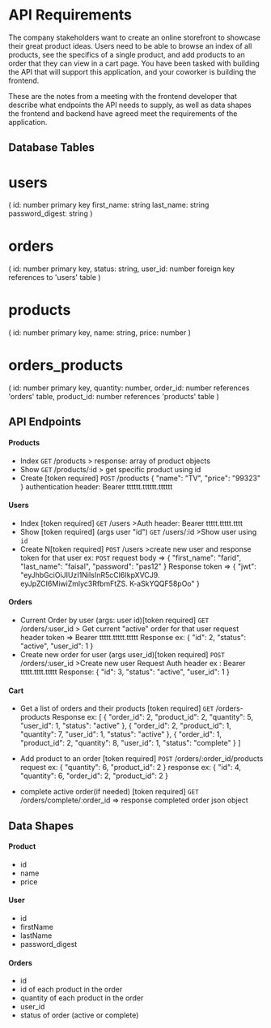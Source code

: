 # API Requirements
The company stakeholders want to create an online storefront to showcase their great product ideas. Users need to be able to browse an index of all products, see the specifics of a single product, and add products to an order that they can view in a cart page. You have been tasked with building the API that will support this application, and your coworker is building the frontend.

These are the notes from a meeting with the frontend developer that describe what endpoints the API needs to supply, as well as data shapes the frontend and backend have agreed meet the requirements of the application. 

## Database Tables
# users
(
    id: number primary key
    first_name: string
    last_name: string
    password_digest: string
)

# orders
(
    id: number primary key,
    status: string,
    user_id: number foreign key references to 'users' table
)

# products
(
    id: number primary key,
    name: string,
    price: number
)

# orders_products
(
    id: number primary key,
    quantity: number,
    order_id: number references 'orders' table,
    product_id: number references 'products' table
)

## API Endpoints
#### Products
- Index `GET` /products     > response: array of product objects
- Show  `GET` /products/:id > get specific product using id
- Create [token required] `POST` /products
    {
        "name": "TV",
        "price": "99323"
    }
    authentication header: Bearer tttttt.tttttt.tttttt

#### Users
- Index [token required] `GET` /users     >Auth header: Bearer ttttt.ttttt.tttt
- Show [token required] (args user "id") `GET` /users/:id  >Show user using `id`
- Create N[token required] `POST` /users  >create new user and response token for that user
    ex: 
    `POST` request body =>
    {
        "first_name": "farid",
        "last_name": "faisal",
        "password": "pas12"
    }
    Response token =>
    {
    "jwt": "eyJhbGciOiJIUzI1NiIsInR5cCI6IkpXVCJ9.
            eyJpZCI6MiwiZmlyc3RfbmFtZS.
            K-aSkYQQF58pOo"
    }

#### Orders
- Current Order by user (args: user id)[token required] `GET` /orders/:user_id  > Get current "active" order for that user
    request header token => Bearer ttttt.ttttt.ttttt
    Response ex:
    {
        "id": 2,
        "status": "active",
        "user_id": 1
    }
- Create new order for user (args user_id)[token required] `POST` /orders/:user_id >Create new user 
    Request Auth header ex : Bearer ttttt.tttt.ttttt
    Response:
    {
        "id": 3,
        "status": "active",
        "user_id": 1
    }

#### Cart
- Get a list of orders and their products [token required] `GET` /orders-products 
Response ex: 
[
    {
        "order_id": 2,
        "product_id": 2,
        "quantity": 5,
        "user_id": 1,
        "status": "active"
    },
    {
        "order_id": 2,
        "product_id": 1,
        "quantity": 7,
        "user_id": 1,
        "status": "active"
    },
    {
        "order_id": 1,
        "product_id": 2,
        "quantity": 8,
        "user_id": 1,
        "status": "complete"
    }
]

- Add product to an order [token required] `POST` /orders/:order_id/products
    request ex:
    {
        "quantity": 6,
        "product_id": 2
    }
    response ex:
    {
        "id": 4,
        "quantity": 6,
        "order_id": 2,
        "product_id": 2
    }
- complete active order(if needed) [token required] `GET` /orders/complete/:order_id => response completed order json object



## Data Shapes
#### Product
-  id
- name
- price

#### User
- id
- firstName
- lastName
- password_digest

#### Orders
- id
- id of each product in the order
- quantity of each product in the order
- user_id
- status of order (active or complete)


